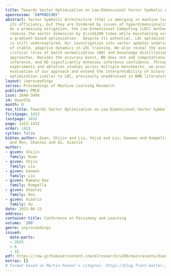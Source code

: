 ```yaml
---
title: Towards Vector Optimization on Low-Dimensional Vector Symbolic Architecture
openreview: '08PRND19BY'
abstract: Vector Symbolic Architecture (VSA) is emerging in machine learning due to
  its efficiency, but they are hindered by issues of hyperdimensionality and accuracy.
  As a promising mitigation, the Low-Dimensional Computing (LDC) method significantly
  reduces the vector dimension by $\sim$100 times while maintaining accuracy, by employing
  a gradient-based optimization.  Despite its potential, LDC optimization for VSA
  is still underexplored. Our investigation into vector updates underscores the importance
  of stable, adaptive dynamics in LDC training. We also reveal the overlooked yet
  critical roles of batch normalization (BN) and knowledge distillation (KD) in standard
  approaches. Besides the accuracy boost, BN does not add computational overhead during
  inference, and KD significantly enhances inference confidence. Through extensive
  experiments and ablation studies across multiple benchmarks, we provide a thorough
  evaluation of our approach and extend the interpretability of binary neural network
  optimization similar to LDC, previously unaddressed in BNN literature.
layout: inproceedings
series: Proceedings of Machine Learning Research
publisher: PMLR
issn: 2640-3498
id: duan25a
month: 0
tex_title: Towards Vector Optimization on Low-Dimensional Vector Symbolic Architecture
firstpage: 1413
lastpage: 1432
page: 1413-1432
order: 1413
cycles: false
bibtex_author: Duan, Shijin and Liu, Yejia and Liu, Gaowen and Kompella, Ramana Rao
  and Ren, Shaolei and Xu, Xiaolin
author:
- given: Shijin
  family: Duan
- given: Yejia
  family: Liu
- given: Gaowen
  family: Liu
- given: Ramana Rao
  family: Kompella
- given: Shaolei
  family: Ren
- given: Xiaolin
  family: Xu
date: 2025-06-15
address:
container-title: Conference on Parsimony and Learning
volume: '280'
genre: inproceedings
issued:
  date-parts:
  - 2025
  - 6
  - 15
pdf: https://raw.githubusercontent.com/mlresearch/v280/main/assets/duan25a/duan25a.pdf
extras: []
# Format based on Martin Fenner's citeproc: https://blog.front-matter.io/posts/citeproc-yaml-for-bibliographies/
---
```

